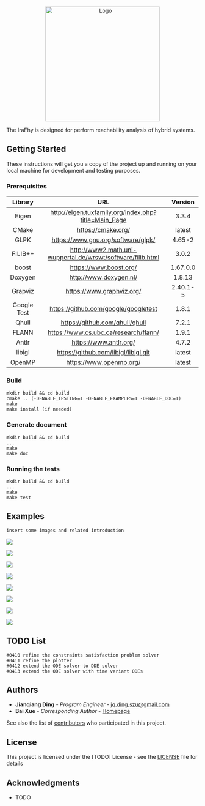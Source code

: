 <!-- PROJECT LOGO -->
<br />
<p align="center">
  <a href="https://github.com/github_username/repo">
    <img src="doc/pics/logo_big.png" alt="Logo" width="300" height="300">
  </a>
</p>

The IraFhy is designed for perform reachability analysis of hybrid systems.

## Getting Started

These instructions will get you a copy of the project up and running on your local machine for development and testing purposes.

### Prerequisites

<center>

|   Library   |                             URL                             | Version  |
| :---------: | :---------------------------------------------------------: | :------: |
|    Eigen    |    http://eigen.tuxfamily.org/index.php?title=Main_Page     |  3.3.4   |
|    CMake    |                     https://cmake.org/                      |  latest  |
|    GLPK     |             https://www.gnu.org/software/glpk/              |  4.65-2  |
|   FILIB++   | http://www2.math.uni-wuppertal.de/wrswt/software/filib.html |  3.0.2   |
|    boost    |                   https://www.boost.org/                    | 1.67.0.0 |
|   Doxygen   |                   http://www.doxygen.nl/                    |  1.8.13  |
|   Grapviz   |                  https://www.graphviz.org/                  | 2.40.1-5 |
| Google Test |            https://github.com/google/googletest             |  1.8.1   |
|    Qhull    |               https://github.com/qhull/qhull                |  7.2.1   |
|    FLANN    |            https://www.cs.ubc.ca/research/flann/            |  1.9.1   |
|    Antlr    |                   https://www.antlr.org/                    |  4.7.2   |
|   libigl    |            https://github.com/libigl/libigl.git             |  latest  |
|   OpenMP    |                   https://www.openmp.org/                   |  latest  |

</center>

### Build

```
mkdir build && cd build
cmake .. (-DENABLE_TESTING=1 -DENABLE_EXAMPLES=1 -DENABLE_DOC=1)
make
make install (if needed)
```

### Generate document

```
mkdir build && cd build
...
make
make doc
```

### Running the tests

```
mkdir build && cd build
...
make
make test
```

## Examples
```
insert some images and related introduction
```
![](doc/pics/test/algorithmTest/overApproximateForwardTest/OAF_spikingNeuronModel.png)

![](doc/pics/test/algorithmTest/overApproximateForwardTest/OAF_helicopterController.png)

![](doc/pics/test/algorithmTest/overApproximateForwardTest/OAF_helicopterController_0.png)

![](doc/pics/test/algorithmTest/overApproximateForwardTest/OAF_helicopterController_1.png)

![](doc/pics/test/algorithmTest/overApproximateForwardTest/OAF_helicopterController_2.png)

![](doc/pics/test/algorithmTest/overApproximateForwardTest/OAF_helicopterController_3.png)

![](doc/pics/test/algorithmTest/overApproximateForwardTest/OAF_helicopterController_4.png)

![](doc/pics/test/algorithmTest/overApproximateForwardTest/OAF_helicopterController_5.png)

## TODO List
```
#0410 refine the constraints satisfaction problem solver
#0411 refine the plotter
#0412 extend the ODE solver to DDE solver
#0413 extend the ODE solver with time variant ODEs
```

## Authors

* **Jianqiang Ding** - *Program Engineer* - <jq.ding.szu@gmail.com>
* **Bai Xue** - *Corresponding Author* - [Homepage](http://lcs.ios.ac.cn/~xuebai/index.html)

See also the list of [contributors](https://github.com/project/contributors) who participated in this project.

## License

This project is licensed under the [TODO] License - see the [LICENSE](LICENSE.md) file for details

## Acknowledgments

* TODO